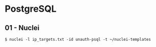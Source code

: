 # PostgreSQL

## 01 - Nuclei

```
$ nuclei -l ip_targets.txt -id unauth-psql -t ~/nuclei-templates
```